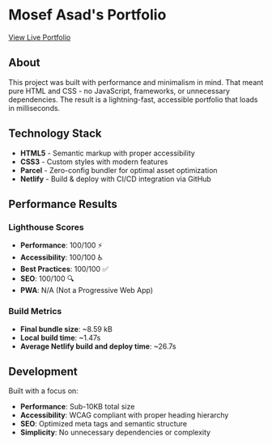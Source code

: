 # Mosef Asad's Portfolio

[View Live Portfolio](https://www.mosefasad.com/)

## About

This project was built with performance and minimalism in mind. That meant pure HTML and CSS - no JavaScript, frameworks, or unnecessary dependencies. The result is a lightning-fast, accessible portfolio that loads in milliseconds.

## Technology Stack

- **HTML5** - Semantic markup with proper accessibility
- **CSS3** - Custom styles with modern features
- **Parcel** - Zero-config bundler for optimal asset optimization
- **Netlify** - Build & deploy with CI/CD integration via GitHub

## Performance Results

### Lighthouse Scores
- **Performance**: 100/100 ⚡
- **Accessibility**: 100/100 ♿
- **Best Practices**: 100/100 ✅
- **SEO**: 100/100 🔍
- **PWA**: N/A (Not a Progressive Web App)

### Build Metrics
- **Final bundle size**: ~8.59 kB
- **Local build time**: ~1.47s
- **Average Netlify build and deploy time**: ~26.7s

## Development

Built with a focus on:
- **Performance**: Sub-10KB total size
- **Accessibility**: WCAG compliant with proper heading hierarchy
- **SEO**: Optimized meta tags and semantic structure
- **Simplicity**: No unnecessary dependencies or complexity

